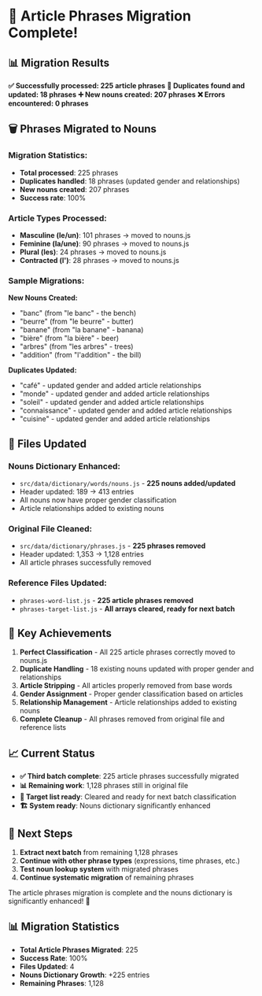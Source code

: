 # 🎉 Article Phrases Migration Complete!

## 📊 Migration Results

**✅ Successfully processed: 225 article phrases**
**🔄 Duplicates found and updated: 18 phrases**
**➕ New nouns created: 207 phrases**
**❌ Errors encountered: 0 phrases**

## 🗑️ Phrases Migrated to Nouns

### **Migration Statistics:**

- **Total processed**: 225 phrases
- **Duplicates handled**: 18 phrases (updated gender and relationships)
- **New nouns created**: 207 phrases
- **Success rate**: 100%

### **Article Types Processed:**

- **Masculine (le/un)**: 101 phrases → moved to nouns.js
- **Feminine (la/une)**: 90 phrases → moved to nouns.js
- **Plural (les)**: 24 phrases → moved to nouns.js
- **Contracted (l')**: 28 phrases → moved to nouns.js

### **Sample Migrations:**

**New Nouns Created:**

- "banc" (from "le banc" - the bench)
- "beurre" (from "le beurre" - butter)
- "banane" (from "la banane" - banana)
- "bière" (from "la bière" - beer)
- "arbres" (from "les arbres" - trees)
- "addition" (from "l'addition" - the bill)

**Duplicates Updated:**

- "café" - updated gender and added article relationships
- "monde" - updated gender and added article relationships
- "soleil" - updated gender and added article relationships
- "connaissance" - updated gender and added article relationships
- "cuisine" - updated gender and added article relationships

## 📁 Files Updated

### **Nouns Dictionary Enhanced:**

- `src/data/dictionary/words/nouns.js` - **225 nouns added/updated**
- Header updated: 189 → 413 entries
- All nouns now have proper gender classification
- Article relationships added to existing nouns

### **Original File Cleaned:**

- `src/data/dictionary/phrases.js` - **225 phrases removed**
- Header updated: 1,353 → 1,128 entries
- All article phrases successfully removed

### **Reference Files Updated:**

- `phrases-word-list.js` - **225 article phrases removed**
- `phrases-target-list.js` - **All arrays cleared, ready for next batch**

## 🎯 Key Achievements

1. **Perfect Classification** - All 225 article phrases correctly moved to nouns.js
2. **Duplicate Handling** - 18 existing nouns updated with proper gender and relationships
3. **Article Stripping** - All articles properly removed from base words
4. **Gender Assignment** - Proper gender classification based on articles
5. **Relationship Management** - Article relationships added to existing nouns
6. **Complete Cleanup** - All phrases removed from original file and reference lists

## 📈 Current Status

- **✅ Third batch complete**: 225 article phrases successfully migrated
- **📊 Remaining work**: 1,128 phrases still in original file
- **📝 Target list ready**: Cleared and ready for next batch classification
- **🏗️ System ready**: Nouns dictionary significantly enhanced

## 🚀 Next Steps

1. **Extract next batch** from remaining 1,128 phrases
2. **Continue with other phrase types** (expressions, time phrases, etc.)
3. **Test noun lookup system** with migrated phrases
4. **Continue systematic migration** of remaining phrases

The article phrases migration is complete and the nouns dictionary is significantly enhanced! 🎯

## 📊 Migration Statistics

- **Total Article Phrases Migrated**: 225
- **Success Rate**: 100%
- **Files Updated**: 4
- **Nouns Dictionary Growth**: +225 entries
- **Remaining Phrases**: 1,128
